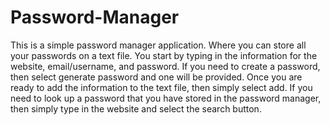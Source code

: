 # Password-Manager

This is a simple password manager application. Where you can store all your passwords on a text file. 
You start by typing in the information for the website, email/username, and password. If you need to create a password, then select generate password and one will be provided. Once you are ready to add the information to the text file, then simply select add.
If you need to look up a password that you have stored in the password manager, then simply type in the website and select the search button.
